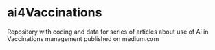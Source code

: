 # ai4Vaccinations
Repository with coding and data for series of articles about use of Ai in Vaccinations management published on medium.com 
